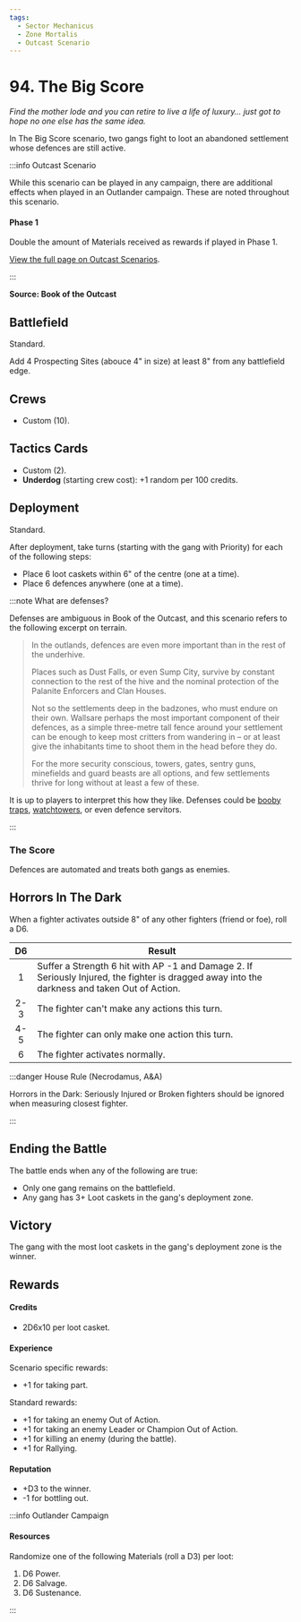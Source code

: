 ```yaml
---
tags:
  - Sector Mechanicus
  - Zone Mortalis
  - Outcast Scenario
---
```


# 94. The Big Score

_Find the mother lode and you can retire to live a life of luxury… just got to hope no one else has the same idea._

In The Big Score scenario, two gangs fight to loot an abandoned settlement whose defences are still active.

:::info Outcast Scenario

While this scenario can be played in any campaign, there are additional effects when played in an Outlander campaign. These are noted throughout this scenario.

#### Phase 1

Double the amount of Materials received as rewards if played in Phase 1.

[View the full page on Outcast Scenarios](/docs/scenarios/outcast-scenarios).

:::

**Source: Book of the Outcast**

## Battlefield

Standard.

Add 4 Prospecting Sites (abouce 4" in size) at least 8" from any battlefield edge.

## Crews

- Custom (10).

## Tactics Cards

- Custom (2).
- **Underdog** (starting crew cost): +1 random per 100 credits.

## Deployment

Standard.

After deployment, take turns (starting with the gang with Priority) for each of the following steps:

- Place 6 loot caskets within 6" of the centre (one at a time).
- Place 6 defences anywhere (one at a time).

:::note What are defenses?

Defenses are ambiguous in Book of the Outcast, and this scenario refers to the following excerpt on terrain.

> In the outlands, defences are even more important than in the rest of the underhive.
>
> Places such as Dust Falls, or even Sump City, survive by constant connection to the rest of the hive and the nominal protection of the Palanite Enforcers and Clan Houses.
>
> Not so the settlements deep in the badzones, who must endure on their own. Wallsare perhaps the most important component of their defences, as a simple three-metre tall fence around your settlement can be enough to keep most critters from wandering in – or at least give the inhabitants time to shoot them in the head before they do.
>
> For the more security conscious, towers, gates, sentry guns, minefields and guard beasts are all options, and few settlements thrive for long without at least a few of these.

It is up to players to interpret this how they like. Defenses could be [booby traps](/docs/battlefield-setup/scenario-rules#booby-traps--frag-gas-and-melta), [watchtowers](/docs/battlefield-setup/special-terrian-features/special-terrain#watchtower), or even defence servitors.

:::

### The Score

Defences are automated and treats both gangs as enemies.

## Horrors In The Dark

When a fighter activates outside 8" of any other fighters (friend or foe), roll a D6.

| D6  | Result                                                                                                                                        |
| :-: | --------------------------------------------------------------------------------------------------------------------------------------------- |
|  1  | Suffer a Strength 6 hit with AP -1 and Damage 2. If Seriously Injured, the fighter is dragged away into the darkness and taken Out of Action. |
| 2-3 | The fighter can't make any actions this turn.                                                                                                 |
| 4-5 | The fighter can only make one action this turn.                                                                                               |
|  6  | The fighter activates normally.                                                                                                               |

:::danger House Rule (Necrodamus, A&A)

Horrors in the Dark: Seriously Injured or Broken fighters should be ignored when measuring closest fighter.

:::

## Ending the Battle

The battle ends when any of the following are true:

- Only one gang remains on the battlefield.
- Any gang has 3+ Loot caskets in the gang's deployment zone.

## Victory

The gang with the most loot caskets in the gang's deployment zone is the winner.

## Rewards

#### Credits

- 2D6x10 per loot casket.

#### Experience

Scenario specific rewards:

- +1 for taking part.

Standard rewards:

- +1 for taking an enemy Out of Action.
- +1 for taking an enemy Leader or Champion Out of Action.
- +1 for killing an enemy (during the battle).
- +1 for Rallying.

#### Reputation

- +D3 to the winner.
- -1 for bottling out.

:::info Outlander Campaign

#### Resources

Randomize one of the following Materials (roll a D3) per loot:

1. D6 Power.
1. D6 Salvage.
1. D6 Sustenance.

:::
